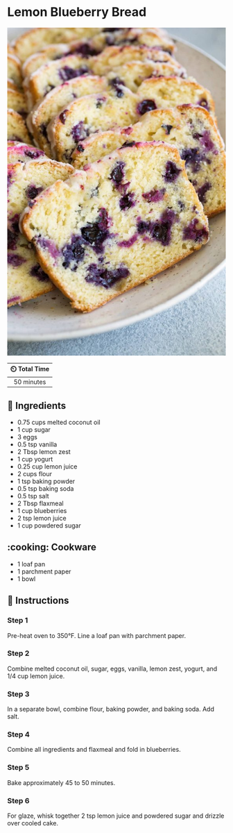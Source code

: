 # Lemon Blueberry Bread

![Lemon Blueberry Bread](../assets/images/lemon-blueberry-bread.jpg)

| :timer_clock: Total Time |
|:-----------------------: |
| 50 minutes |

## :salt: Ingredients

- 0.75 cups melted coconut oil
- 1 cup sugar
- 3 eggs
- 0.5 tsp vanilla
- 2 Tbsp lemon zest
- 1 cup yogurt
- 0.25 cup lemon juice
- 2 cups flour
- 1 tsp baking powder
- 0.5 tsp baking soda
- 0.5 tsp salt
- 2 Tbsp flaxmeal
- 1 cup blueberries
- 2 tsp lemon juice
- 1 cup powdered sugar

## :cooking: Cookware

- 1 loaf pan
- 1 parchment paper
- 1 bowl

## :pencil: Instructions

### Step 1

Pre-heat oven to 350°F. Line a loaf pan with parchment paper.

### Step 2

Combine melted coconut oil, sugar, eggs, vanilla, lemon zest, yogurt, and 1/4 cup lemon juice.

### Step 3

In a separate bowl, combine flour, baking powder, and baking soda. Add salt.

### Step 4

Combine all ingredients and flaxmeal and fold in blueberries.

### Step 5

Bake approximately 45 to 50 minutes.

### Step 6

For glaze, whisk together 2 tsp lemon juice and powdered sugar and drizzle over cooled cake.

